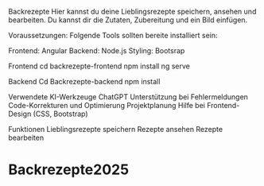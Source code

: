 Backrezepte 
Hier kannst du deine Lieblingsrezepte speichern, ansehen und bearbeiten. 
Du kannst dir die Zutaten, Zubereitung und ein Bild einfügen.

Voraussetzungen:
Folgende Tools sollten bereite installiert sein:

Frontend: Angular 
Backend: Node.js
Styling: Bootsrap

Frontend
cd backrezepte-frontend
npm install
ng serve

Backend
Cd Backrezepte-backend 
npm install

Verwendete KI-Werkzeuge
ChatGPT
Unterstützung bei Fehlermeldungen
Code-Korrekturen und Optimierung
Projektplanung 
Hilfe bei Frontend-Design (CSS, Bootstrap)

Funktionen
Lieblingsrezepte speichern
Rezepte ansehen
Rezepte bearbeiten


# Backrezepte2025
